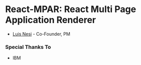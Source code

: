 
# React-MPAR: React Multi Page Application Renderer

* [Luis Nesi](//github.com/lnesi) - Co-Founder, PM

### Special Thanks To

* IBM
